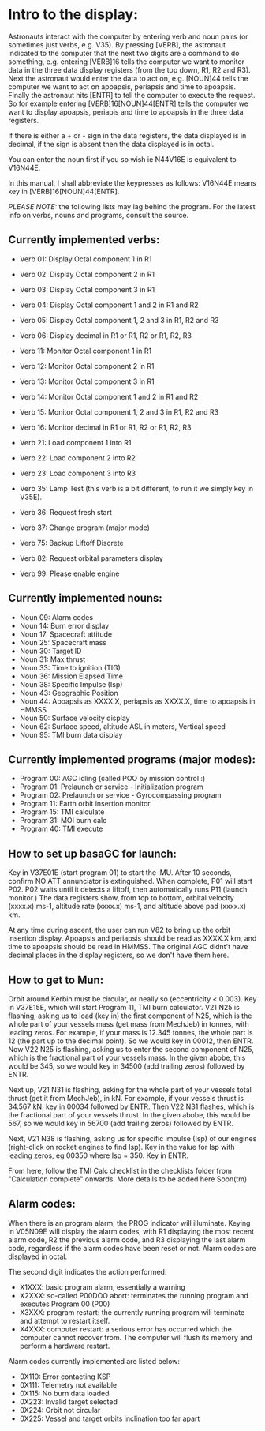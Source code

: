 Intro to the display:
=====================

Astronauts interact with the computer by entering verb and noun pairs (or sometimes just verbs, e.g. V35). By pressing
[VERB], the astronaut indicated to the computer that the next two digits are a command to do something, e.g. entering
[VERB]16 tells the computer we want to monitor data in the three data display registers (from the top down,
R1, R2 and R3). Next the astronaut would enter the data to act on, e.g. [NOUN]44 tells the computer we want to act
on apoapsis, periapsis and time to apoapsis. Finally the astronaut hits [ENTR] to tell the computer to execute the
request. So for example entering [VERB]16[NOUN]44[ENTR] tells the computer we want to display apoapsis, periapis and
time to apoapsis in the three data registers.

If there is either a + or - sign in the data registers, the data displayed is in decimal, if the sign is absent then the
data displayed is in octal.

You can enter the noun first if you so wish ie N44V16E is equivalent to V16N44E.

In this manual, I shall abbreviate the keypresses as follows:
V16N44E means key in [VERB]16[NOUN]44[ENTR].

*PLEASE NOTE:* the following lists may lag behind the program. For the latest info on verbs, nouns and programs,
consult the source.

Currently implemented verbs:
---------------------------

- Verb 01: Display Octal component 1 in R1
- Verb 02: Display Octal component 2 in R1
- Verb 03: Display Octal component 3 in R1
- Verb 04: Display Octal component 1 and 2 in R1 and R2
- Verb 05: Display Octal component 1, 2 and 3 in R1, R2 and R3
- Verb 06: Display decimal in R1 or R1, R2 or R1, R2, R3

- Verb 11: Monitor Octal component 1 in R1
- Verb 12: Monitor Octal component 2 in R1
- Verb 13: Monitor Octal component 3 in R1
- Verb 14: Monitor Octal component 1 and 2 in R1 and R2
- Verb 15: Monitor Octal component 1, 2 and 3 in R1, R2 and R3
- Verb 16: Monitor decimal in R1 or R1, R2 or R1, R2, R3
- Verb 21: Load component 1 into R1
- Verb 22: Load component 2 into R2
- Verb 23: Load component 3 into R3

- Verb 35: Lamp Test (this verb is a bit different, to run it we simply key in V35E).
- Verb 36: Request fresh start
- Verb 37: Change program (major mode)

- Verb 75: Backup Liftoff Discrete
- Verb 82: Request orbital parameters display
- Verb 99: Please enable engine

Currently implemented nouns:
----------------------------

- Noun 09: Alarm codes
- Noun 14: Burn error display
- Noun 17: Spacecraft attitude
- Noun 25: Spacecraft mass
- Noun 30: Target ID
- Noun 31: Max thrust
- Noun 33: Time to ignition (TIG)
- Noun 36: Mission Elapsed Time
- Noun 38: Specific Impulse (Isp)
- Noun 43: Geographic Position
- Noun 44: Apoapsis as XXXX.X, periapsis as XXXX.X, time to apoapsis in HMMSS
- Noun 50: Surface velocity display
- Noun 62: Surface speed, altitude ASL in meters, Vertical speed
- Noun 95: TMI burn data display

Currently implemented programs (major modes):
---------------------------------------------

- Program 00: AGC idling (called POO by mission control :)
- Program 01: Prelaunch or service - Initialization program
- Program 02: Prelaunch or service - Gyrocompassing program
- Program 11: Earth orbit insertion monitor
- Program 15: TMI calculate
- Program 31: MOI burn calc
- Program 40: TMI execute

How to set up basaGC for launch:
----------------------------

Key in V37E01E (start program 01) to start the IMU. After 10 seconds, confirm NO ATT annunciator is extinguished. When
complete, P01 will start P02. P02 waits until it detects a liftoff, then automatically runs P11 (launch monitor.) The
data registers show, from top to bottom, orbital velocity (xxxx.x) ms-1, altitude rate (xxxx.x) ms-1, and altitude 
above pad (xxxx.x) km.

At any time during ascent, the user can run V82 to bring up the orbit insertion display. Apoapsis and periapsis should
be read as XXXX.X km, and time to apoapsis should be read in HMMSS. The original AGC didnt't have decimal places in the
display registers, so we don't have them here.

How to get to Mun:
----

Orbit around Kerbin must be circular, or neally so (eccentricity < 0.003). Key in V37E15E, which will start Program 11,
TMI burn calculator. V21 N25 is flashing, asking us to load (key in) the first component of N25, which is the whole 
part of your vessels mass (get mass from MechJeb) in tonnes, with leading zeros. For example, if your mass is 12.345
tonnes, the whole part is 12 (the part up to the decimal point). So we would key in 00012, then ENTR. Now V22 N25 is
flashing, asking us to enter the second component of N25, which is the fractional part of your vessels mass. In the
given abobe, this would be 345, so we would key in 34500 (add trailing zeros) followed by ENTR.

Next up, V21 N31 is flashing, asking for the whole part of your vessels total thrust (get it from MechJeb), in kN. For
example, if your vessels thrust is 34.567 kN, key in 00034 followed by ENTR. Then V22 N31 flashes, which is the
fractional part of your vessels thrust. In the given abobe, this would be 567, so we would key in 56700 (add trailing
zeros) followed by ENTR.

Next, V21 N38 is flashing, asking us for specific impulse (Isp) of our engines (right-click on rocket engines to find
Isp). Key in the value for Isp with leading zeros, eg 00350 where Isp = 350. Key in ENTR.

From here, follow the TMI Calc checklist in the checklists folder from "Calculation complete" onwards. More details
to be added here Soon(tm)

Alarm codes:
------------

When there is an program alarm, the PROG indicator will illuminate. Keying in V05N09E will display the alarm codes, with
R1 displaying the most recent alarm code, R2 the previous alarm code, and R3 displaying the last alarm code, regardless
if the alarm codes have been reset or not. Alarm codes are displayed in octal.

The second digit indicates the action performed:
- X1XXX: basic program alarm, essentially a warning
- X2XXX: so-called P00DOO abort: terminates the running program and executes Program 00 (P00)
- X3XXX: program restart: the currently running program will terminate and attempt to restart itself.
- X4XXX: computer restart: a serious error has occurred which the computer cannot recover from. The computer will flush
its memory and perform a hardware restart.

Alarm codes currently implemented are listed below:

- 0X110: Error contacting KSP
- 0X111: Telemetry not available
- 0X115: No burn data loaded
- 0X223: Invalid target selected
- 0X224: Orbit not circular
- 0X225: Vessel and target orbits inclination too far apart
